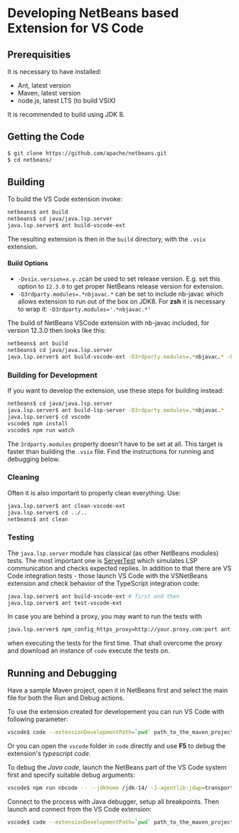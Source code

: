 # Developing NetBeans based Extension for VS Code

<!--

    Licensed to the Apache Software Foundation (ASF) under one
    or more contributor license agreements.  See the NOTICE file
    distributed with this work for additional information
    regarding copyright ownership.  The ASF licenses this file
    to you under the Apache License, Version 2.0 (the
    "License"); you may not use this file except in compliance
    with the License.  You may obtain a copy of the License at

      http://www.apache.org/licenses/LICENSE-2.0

    Unless required by applicable law or agreed to in writing,
    software distributed under the License is distributed on an
    "AS IS" BASIS, WITHOUT WARRANTIES OR CONDITIONS OF ANY
    KIND, either express or implied.  See the License for the
    specific language governing permissions and limitations
    under the License.

-->
## Prerequisities
It is necessary to have installed:
- Ant, latest version
- Maven, latest version
- node.js, latest LTS (to build VSIX)

It is recommended to build using JDK 8.

## Getting the Code

```bash
$ git clone https://github.com/apache/netbeans.git
$ cd netbeans/
```

## Building

To build the VS Code extension invoke:

```bash
netbeans$ ant build
netbeans$ cd java/java.lsp.server
java.lsp.server$ ant build-vscode-ext
```
The resulting extension is then in the `build` directory, with the `.vsix` extension.
#### Build Options
- `-Dvsix.version=x.y.z`can be used to set release version. E.g. set this option to `12.3.0` to get proper NetBeans release version for extension. 
- `-D3rdparty.modules=.*nbjavac.*` can be set to include nb-javac which allows extension to run out of the box on JDK8. For **zsh** it is necessary to wrap it: `-D3rdparty.modules='.*nbjavac.*'`

The build of NetBeans VSCode extension with nb-javac included, for version 12.3.0 then looks like this:
```bash
netbeans$ ant build
netbeans$ cd java/java.lsp.server
java.lsp.server$ ant build-vscode-ext -D3rdparty.modules=.*nbjavac.* -Dvsix.version=12.3.0
```


### Building for Development

If you want to develop the extension, use these steps for building instead:

```bash
netbeans$ cd java/java.lsp.server
java.lsp.server$ ant build-lsp-server -D3rdparty.modules=.*nbjavac.*
java.lsp.server$ cd vscode
vscode$ npm install
vscode$ npm run watch
```

The `3rdparty.modules` property doesn't have to be set at all.
This target is faster than building the `.vsix` file. Find the instructions
for running and debugging below.

### Cleaning

Often it is also important to properly clean everything. Use:

```bash
java.lsp.server$ ant clean-vscode-ext
java.lsp.server$ cd ../..
netbeans$ ant clean
```

### Testing

The `java.lsp.server` module has classical (as other NetBeans modules) tests.
The most important one is [ServerTest](https://github.com/apache/netbeans/blob/master/java/java.lsp.server/test/unit/src/org/netbeans/modules/java/lsp/server/protocol/ServerTest.java)
which simulates LSP communication and checks expected replies. In addition to
that there are VS Code integration tests - those launch VS Code with the
VSNetBeans extension and check behavior of the TypeScript integration code:

```bash
java.lsp.server$ ant build-vscode-ext # first and then
java.lsp.server$ ant test-vscode-ext
```

In case you are behind a proxy, you may want to run the tests with

```bash
java.lsp.server$ npm_config_https_proxy=http://your.proxy.com:port ant test-vscode-ext
```

when executing the tests for the first time. That shall overcome the proxy
and download an instance of `code` execute the tests on.

## Running and Debugging

Have a sample Maven project, open it in NetBeans first and select the main file for both
the Run and Debug actions.

To use the extension created for developement you can run VS Code with
following parameter:

```bash
vscode$ code --extensionDevelopmentPath=`pwd` path_to_the_maven_project
```

Or you can open the `vscode` folder in `code` directly and use **F5** to
debug the extension's *typescript code*.

To debug the *Java code*, launch the NetBeans part of the VS Code system first
and specify suitable debug arguments:

```bash
vscode$ npm run nbcode -- --jdkhome /jdk-14/ -J-agentlib:jdwp=transport=dt_socket,server=y,suspend=n,address=8000
```

Connect to the process with Java debugger, setup all breakpoints. Then launch 
and connect from the VS Code extension:

```bash
vscode$ code --extensionDevelopmentPath=`pwd` path_to_the_maven_project
```

